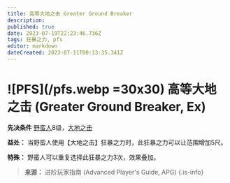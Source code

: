 ```yaml
---
title: 高等大地之击 Greater Ground Breaker
description: 
published: true
date: 2023-07-19T22:23:46.736Z
tags: 狂暴之力, pfs
editor: markdown
dateCreated: 2023-07-11T00:13:35.341Z
---
```


# ![PFS](/pfs.webp =30x30) 高等大地之击 (Greater Ground Breaker, Ex)

**先决条件** [野蛮人](/野蛮人)8级，[大地之击](/狂暴之力/大地之击)

**益处：** 当野蛮人使用【大地之击】狂暴之力时，此狂暴之力可以让范围增加5尺。

**特殊：** 野蛮人可以重复选择此狂暴之力3次，效果叠加。

> **来源：** 进阶玩家指南 (Advanced Player's Guide, APG)
{.is-info}
